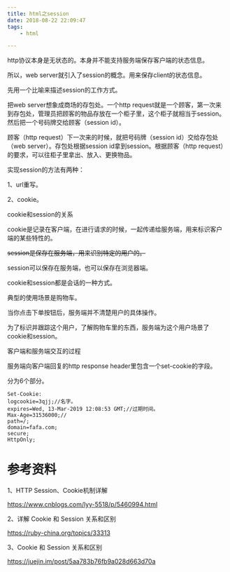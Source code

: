 ```yaml
---
title: html之session
date: 2018-08-22 22:09:47
tags:
	- html

---
```




http协议本身是无状态的。本身并不能支持服务端保存客户端的状态信息。

所以，web server就引入了session的概念。用来保存client的状态信息。



先用一个比喻来描述session的工作方式。

把web server想象成商场的存包处。一个http request就是一个顾客，第一次来到存包处，管理员把顾客的物品存放在一个柜子里，这个柜子就相当于session。然后把一个号码牌交给顾客（session id）。

顾客（http request）下一次来的时候，就把号码牌（session id）交给存包处（web server）。存包处根据session id拿到session。根据顾客（http request）的要求，可以往柜子里拿出、放入、更换物品。



实现session的方法有两种：

1、url重写。

2、cookie。



cookie和session的关系

cookie是记录在客户端，在进行请求的时候，一起传递给服务端，用来标识客户端的某些特性的。

~~session是保存在服务端，用来识别特定的用户的。~~

session可以保存在服务端，也可以保存在浏览器端。

cookie和session都是会话的一种方式。

典型的使用场景是购物车。

当你点击下单按钮后，服务端并不清楚用户的具体操作。

为了标识并跟踪这个用户，了解购物车里的东西，服务端为这个用户场景了cookie和session。



客户端和服务端交互的过程

服务端向客户端回复的http response header里包含一个set-cookie的字段。

分为6个部分。

```
Set-Cookie: 
logcookie=3qjj;//名字。
expires=Wed, 13-Mar-2019 12:08:53 GMT;//过期时间。
Max-Age=31536000;//
path=/;
domain=fafa.com;
secure;
HttpOnly;

```



# 参考资料

1、HTTP Session、Cookie机制详解

https://www.cnblogs.com/lyy-5518/p/5460994.html

2、详解 Cookie 和 Session 关系和区别

https://ruby-china.org/topics/33313

3、Cookie 和 Session 关系和区别

https://juejin.im/post/5aa783b76fb9a028d663d70a